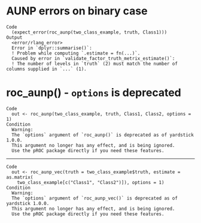 # AUNP errors on binary case

    Code
      (expect_error(roc_aunp(two_class_example, truth, Class1)))
    Output
      <error/rlang_error>
      Error in `dplyr::summarise()`:
      ! Problem while computing `.estimate = fn(...)`.
      Caused by error in `validate_factor_truth_metrix_estimate()`:
      ! The number of levels in `truth` (2) must match the number of columns supplied in `...` (1).

# roc_aunp() - `options` is deprecated

    Code
      out <- roc_aunp(two_class_example, truth, Class1, Class2, options = 1)
    Condition
      Warning:
      The `options` argument of `roc_aunp()` is deprecated as of yardstick 1.0.0.
      This argument no longer has any effect, and is being ignored.
      Use the pROC package directly if you need these features.

---

    Code
      out <- roc_aunp_vec(truth = two_class_example$truth, estimate = as.matrix(
        two_class_example[c("Class1", "Class2")]), options = 1)
    Condition
      Warning:
      The `options` argument of `roc_aunp_vec()` is deprecated as of yardstick 1.0.0.
      This argument no longer has any effect, and is being ignored.
      Use the pROC package directly if you need these features.


